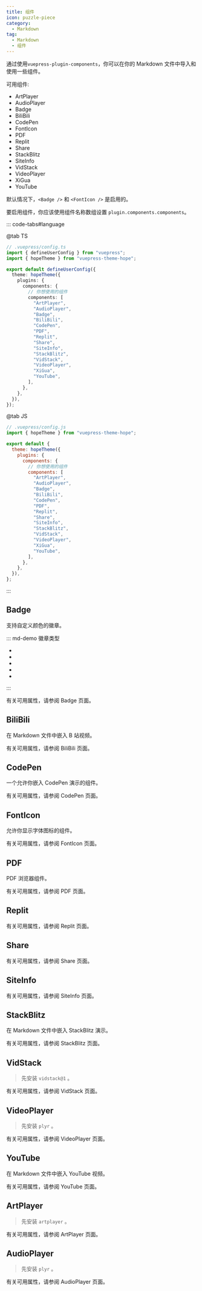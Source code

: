 ```yaml
---
title: 组件
icon: puzzle-piece
category:
  - Markdown
tag:
  - Markdown
  - 组件
---
```


通过使用`vuepress-plugin-components`，你可以在你的 Markdown 文件中导入和使用一些组件。

可用组件:

- ArtPlayer
- AudioPlayer
- Badge
- BiliBili
- CodePen
- FontIcon
- PDF
- Replit
- Share
- StackBlitz
- SiteInfo
- VidStack
- VideoPlayer
- XiGua
- YouTube

默认情况下，`<Badge />` 和 `<FontIcon />` 是启用的。

要启用组件，你应该使用组件名称数组设置 `plugin.components.components`。

<!-- more -->

::: code-tabs#language

@tab TS

```ts {8-10}
// .vuepress/config.ts
import { defineUserConfig } from "vuepress";
import { hopeTheme } from "vuepress-theme-hope";

export default defineUserConfig({
  theme: hopeTheme({
    plugins: {
      components: {
        // 你想使用的组件
        components: [
          "ArtPlayer",
          "AudioPlayer",
          "Badge",
          "BiliBili",
          "CodePen",
          "PDF",
          "Replit",
          "Share",
          "SiteInfo",
          "StackBlitz",
          "VidStack",
          "VideoPlayer",
          "XiGua",
          "YouTube",
        ],
      },
    },
  }),
});
```

@tab JS

```js {7-9}
// .vuepress/config.js
import { hopeTheme } from "vuepress-theme-hope";

export default {
  theme: hopeTheme({
    plugins: {
      components: {
        // 你想使用的组件
        components: [
          "ArtPlayer",
          "AudioPlayer",
          "Badge",
          "BiliBili",
          "CodePen",
          "PDF",
          "Replit",
          "Share",
          "SiteInfo",
          "StackBlitz",
          "VidStack",
          "VideoPlayer",
          "XiGua",
          "YouTube",
        ],
      },
    },
  }),
};
```

:::

## Badge

支持自定义颜色的徽章。

::: md-demo 徽章类型

- <Badge text="tip" type="tip" vertical="middle" />
- <Badge text="warning" type="warning" vertical="middle" />
- <Badge text="danger" type="danger" vertical="middle" />
- <Badge text="info" type="info" vertical="middle" />
- <Badge text="note" type="note" vertical="middle" />

:::

有关可用属性，请参阅 <ProjectLink name="components" path="/zh/guide/badge.html">Badge</ProjectLink> 页面。

## BiliBili

在 Markdown 文件中嵌入 B 站视频。

<!-- @include: @components/zh/guide/bilibili.md#demo -->

有关可用属性，请参阅 <ProjectLink name="components" path="/zh/guide/bilibili.html">BiliBili</ProjectLink> 页面。

## CodePen

一个允许你嵌入 CodePen 演示的组件。

<!-- @include: @components/zh/guide/codepen.md#demo -->

有关可用属性，请参阅 <ProjectLink name="components" path="/zh/guide/codepen.html">CodePen</ProjectLink> 页面。

## FontIcon

允许你显示字体图标的组件。

<!-- @include: @components/zh/guide/fonticon.md#demo -->

有关可用属性，请参阅 <ProjectLink name="components" path="/zh/guide/fonticon.html">FontIcon</ProjectLink> 页面。

## PDF

PDF 浏览器组件。

<!-- @include: @components/zh/guide/pdf.md#demo -->

有关可用属性，请参阅 <ProjectLink name="components" path="/zh/guide/pdf.html">PDF</ProjectLink> 页面。

## Replit

<!-- @include: @components/zh/guide/replit.md#demo -->

有关可用属性，请参阅 <ProjectLink name="components" path="/zh/guide/replit.html">Replit</ProjectLink> 页面。

## Share

<!-- @include: @components/zh/guide/share.md#demo -->

有关可用属性，请参阅 <ProjectLink name="components" path="/zh/guide/share.html">Share</ProjectLink> 页面。

## SiteInfo

<!-- @include: @components/zh/guide/siteinfo.md#demo -->

有关可用属性，请参阅 <ProjectLink name="components" path="/zh/guide/siteinfo.html">SiteInfo</ProjectLink> 页面。

## StackBlitz

在 Markdown 文件中嵌入 StackBlitz 演示。

<!-- @include: @components/zh/guide/stackblitz.md#demo -->

有关可用属性，请参阅 <ProjectLink name="components" path="/zh/guide/stackblitz.html">StackBlitz</ProjectLink> 页面。

## VidStack

> 先安装 `vidstack@1` 。

<!-- @include: @components/zh/guide/vidstack.md#demo -->

有关可用属性，请参阅 <ProjectLink name="components" path="/zh/guide/vidstack.html">VidStack</ProjectLink> 页面。

## VideoPlayer

> 先安装 `plyr` 。

<!-- @include: @components/zh/guide/videoplayer.md#demo -->

有关可用属性，请参阅 <ProjectLink name="components" path="/zh/guide/videoplayer.html">VideoPlayer</ProjectLink> 页面。

## YouTube

在 Markdown 文件中嵌入 YouTube 视频。

<!-- @include: @components/zh/guide/youtube.md#demo -->

有关可用属性，请参阅 <ProjectLink name="components" path="/zh/guide/youtube.html">YouTube</ProjectLink> 页面。

## ArtPlayer

> 先安装 `artplayer` 。

<!-- @include: @components/zh/guide/artplayer.md#demo -->

有关可用属性，请参阅 <ProjectLink name="components" path="/zh/guide/artplayer.html">ArtPlayer</ProjectLink> 页面。

## AudioPlayer

> 先安装 `plyr` 。

<!-- @include: @components/zh/guide/audioplayer.md#demo -->

有关可用属性，请参阅 <ProjectLink name="components" path="/zh/guide/audioplayer.html">AudioPlayer</ProjectLink> 页面。
